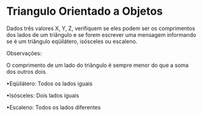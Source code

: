 
# Triangulo Orientado a Objetos

Dados três valores X, Y, Z, verifiquem se eles podem ser os comprimentos dos lados de um triângulo e se forem escrever uma mensagem informando se é um triângulo eqüilátero, isósceles ou escaleno.

Observações:

O comprimento de um lado do triângulo é sempre menor do que a soma dos outros dois.

•Eqüilátero: Todos os lados iguais

•Isósceles: Dois lados iguais

•Escaleno: Todos os lados diferentes
